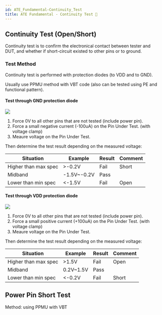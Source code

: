 ```yaml
---
id: ATE_Fundamental-Continuity_Test
title: ATE Fundamental - Continuity Test 🚧
---
```


## Continuity Test (Open/Short)

Continuity test is to confirm the electronical contact between tester and DUT, and whether if short-circuit existed to other pins or to ground.

### Test Method

Continuity test is performed with protection diodes (to VDD and to GND). 

Usually use PPMU method with VBT code (also can be tested using PE and functional pattern).

#### Test through GND protection diode

![](https://cos.wiki-power.com/img/20220909003924.png)

1. Force 0V to all other pins that are not tested (include power pin).
2. Force a small negative current (-100uA) on the Pin Under Test. (with voltage clamp)
3. Meaure voltage on the Pin Under Test.

Then determine the test result depending on the measured voltage:

| Situation            | Example     | Result | Comment |
| -------------------- | ----------- | ------ | ------- |
| Higher than max spec | >-0.2V      | Fail   | Short   |
| Midband              | -1.5V~-0.2V | Pass   |         |
| Lower than min spec  | <-1.5V      | Fail   | Open    |

#### Test through VDD protection diode

![](https://cos.wiki-power.com/img/20220909004139.png)

1. Force 0V to all other pins that are not tested (include power pin).
2. Force a small positive current (+100uA) on the Pin Under Test. (with voltage clamp)
3. Meaure voltage on the Pin Under Test.

Then determine the test result depending on the measured voltage:

| Situation            | Example   | Result | Comment |
| -------------------- | --------- | ------ | ------- |
| Higher than max spec | >1.5V     | Fail   | Open    |
| Midband              | 0.2V~1.5V | Pass   |         |
| Lower than min spec  | <-0.2V    | Fail   | Short   |

## Power Pin Short Test

Method: using PPMU with VBT

